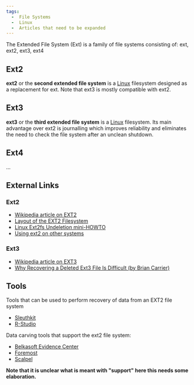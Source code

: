 ```yaml
---
tags:
  -  File Systems
  -  Linux
  -  Articles that need to be expanded
---
```

The Extended File System (Ext) is a family of file systems consisting
of: ext, ext2, ext3, ext4

## Ext2

**ext2** or the **second extended file system** is a
[Linux](linux.md) filesystem designed as a replacement for ext.
Note that ext3 is mostly compatible with ext2.

## Ext3

**ext3** or the **third extended file system** is a
[Linux](linux.md) filesystem. Its main advantage over ext2 is
journalling which improves reliability and eliminates the need to check
the file system after an unclean shutdown.

## Ext4

...

## External Links

### Ext2

- [Wikipedia article on EXT2](http://en.wikipedia.org/wiki/Ext2)
- [Layout of the EXT2
  Filesystem](http://www.nongnu.org./ext2-doc/ext2.html)
- [Linux Ext2fs Undeletion
  mini-HOWTO](http://fedora.linuxsir.org/doc/ext2undelete/Ext2fs-Undeletion.html)
- [Using ext2 on other
  systems](http://unixsadm.blogspot.com/2007/11/ext2-filesystem-for-linux-and-solaris.html)

### Ext3

- [Wikipedia article on EXT3](http://en.wikipedia.org/wiki/Ext3)
- [Why Recovering a Deleted Ext3 File Is Difficult (by Brian
  Carrier)](http://linux.sys-con.com/node/117909)

## Tools

Tools that can be used to perform recovery of data from an EXT2 file
system

- [Sleuthkit](sleuthkit.md)
- [R-Studio](r-studio.md)

Data carving tools that support the ext2 file system:

- [Belkasoft Evidence Center](belkasoft.md)
- [Foremost](foremost.md)
- [Scalpel](scalpel.md)

<b>Note that it is unclear what is meant with "support" here this needs
some elaboration.</b>

